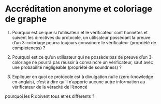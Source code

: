 # Accréditation anonyme et coloriage de graphe

1. Pourquoi est ce que si l’utilisateur et le vérificateur sont honnêtes et
suivent les directives du protocole, un utilisateur possédant la preuve
d’un 3-coloriage pourra toujours convaincre le vérificateur (propriété
de completeness) ?

2. Pourquoi est ce qu’un utilisateur qui ne possède pas de preuve d’un
3-coloriage ne pourra pas réussir à convaincre un vérificateur, sauf
avec une probabilité négligeable (propriété de soundness) ?

3. Expliquer en quoi ce protocole est à divulgation nulle (zero-knowledge
en anglais), c’est à dire qu’il n’apporte aucune autre information au
vérificateur de la véracité de l’énoncé

pourquoi les R doivent tous etres differents ?
